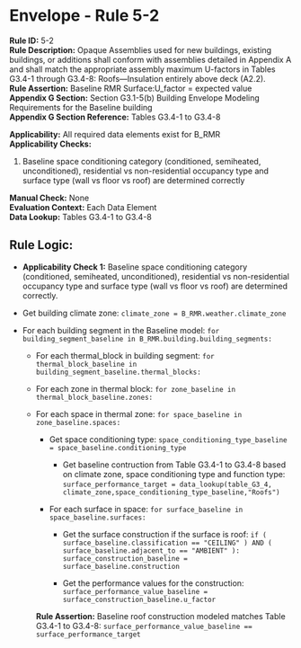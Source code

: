 
# Envelope - Rule 5-2  

**Rule ID:** 5-2  
**Rule Description:** Opaque Assemblies used for new buildings, existing buildings, or additions shall conform with assemblies detailed in Appendix A and shall match the appropriate assembly maximum U-factors in Tables G3.4-1 through G3.4-8: Roofs—Insulation entirely above deck (A2.2).  
**Rule Assertion:** Baseline RMR Surface:U_factor = expected value  
**Appendix G Section:** Section G3.1-5(b) Building Envelope Modeling Requirements for the Baseline building  
**Appendix G Section Reference:** Tables G3.4-1 to G3.4-8  

**Applicability:** All required data elements exist for B_RMR  
**Applicability Checks:**  

  1. Baseline space conditioning category (conditioned, semiheated, unconditioned), residential vs non-residential occupancy type and surface type (wall vs floor vs roof) are determined correctly  

**Manual Check:** None  
**Evaluation Context:** Each Data Element  
**Data Lookup:** Tables G3.4-1 to G3.4-8  

## Rule Logic:  

- **Applicability Check 1:** Baseline space conditioning category (conditioned, semiheated, unconditioned), residential vs non-residential occupancy type and surface type (wall vs floor vs roof) are determined correctly.  

- Get building climate zone: ```climate_zone = B_RMR.weather.climate_zone```  

- For each building segment in the Baseline model: ```for building_segment_baseline in B_RMR.building.building_segments:```  

  - For each thermal_block in building segment: ```for thermal_block_baseline in building_segment_baseline.thermal_blocks:```  

  - For each zone in thermal block: ```for zone_baseline in thermal_block_baseline.zones:```  

  - For each space in thermal zone: ```for space_baseline in zone_baseline.spaces:```  

    - Get space conditioning type: ```space_conditioning_type_baseline = space_baseline.conditioning_type```  

      - Get baseline contruction from Table G3.4-1 to G3.4-8 based on climate zone, space conditioning type and function type: ```surface_performance_target = data_lookup(table_G3_4, climate_zone,space_conditioning_type_baseline,"Roofs")```  

    - For each surface in space: ```for surface_baseline in space_baseline.surfaces:```  

      - Get the surface construction if the surface is roof: ```if ( surface_baseline.classification == "CEILING" ) AND ( surface_baseline.adjacent_to == "AMBIENT" ): surface_construction_baseline = surface_baseline.construction```  

      - Get the performance values for the construction: ```surface_performance_value_baseline = surface_construction_baseline.u_factor```  

    **Rule Assertion:** Baseline roof construction modeled matches Table G3.4-1 to G3.4-8: ```surface_performance_value_baseline == surface_performance_target```  
